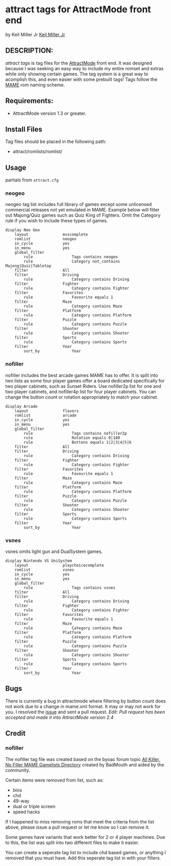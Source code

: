 # attract tags for AttractMode front end

by Keil Miller Jr [Keil Miller Jr](http://keilmiller.com)

## DESCRIPTION:

*attract tags* is tag files for the [AttractMode](http://attractmode.org) front end. It was designed because I was seeking an easy way to include my entire romset and extras while only showing certain games. The tag system is a great way to acomplish this, and even easier with some prebuilt tags! Tags follow the [MAME](http://mamedev.org) rom naming scheme.

## Requirements:

* AttractMode version 1.3 or greater.

## Install Files

Tag files should be placed in the following path:

* attract/romlists/romlist/

## Usage

partials from ```attract.cfg```

### neogeo

neogeo tag list includes full library of games except some unlicensed commercial releases not yet emulated in MAME. Example below will filter out Majong/Quiz games such as Quiz King of Fighters. Omit the Category rule if you wish to include these types of games.

```squirrel
display	Neo Geo
	layout               mvscomplete
	romlist              neogeo
	in_cycle             yes
	in_menu              yes
	global_filter        
		rule                 Tags contains neogeo
		rule                 Category not_contains Majong|Quiz|Tabletop
	filter               All
	filter               Driving
		rule                 Category contains Driving
	filter               Fighter
		rule                 Category contains Fighter
	filter               Favorites
		rule                 Favourite equals 1
	filter               Maze
		rule                 Category contains Maze
	filter               Platform
		rule                 Category contains Platform
	filter               Puzzle
		rule                 Category contains Puzzle
	filter               Shooter
		rule                 Category contains Shooter
	filter               Sports
		rule                 Category contains Sports
	filter               Year
		sort_by              Year
```

### nofiller

nofiller includes the best arcade games MAME has to offer. It is split into two lists as some four player games offer a board dedicated specifically for two player cabinets, such as Sunset Riders. Use nofiller2p list for one and two player cabinets, and nofiller4p list for four player cabinets. You can change the button count or rotation appropriately to match your cabinet.

```squirrel
display	Arcade
	layout               flavors
	romlist              arcade
	in_cycle             yes
	in_menu              yes
	global_filter        
		rule                 Tags contains nofiller2p
		rule                 Rotation equals 0|180
		rule                 Buttons equals 1|2|3|4|5|6
	filter               All
	filter               Driving
		rule                 Category contains Driving
	filter               Fighter
		rule                 Category contains Fighter
	filter               Favorites
		rule                 Favourite equals 1
	filter               Maze
		rule                 Category contains Maze
	filter               Platform
		rule                 Category contains Platform
	filter               Puzzle
		rule                 Category contains Puzzle
	filter               Shooter
		rule                 Category contains Shooter
	filter               Sports
		rule                 Category contains Sports
	filter               Year
		sort_by              Year
```

### vsnes

vsnes omits light gun and DualSystem games.

```squirrel
display	Nintendo VS UniSystem
	layout               playchoicecomplete
	romlist              vsnes
	in_cycle             yes
	in_menu              yes
	global_filter        
		rule                 Tags contains vsnes
	filter               All
	filter               Driving
		rule                 Category contains Driving
	filter               Fighter
		rule                 Category contains Fighter
	filter               Favorites
		rule                 Favourite equals 1
	filter               Maze
		rule                 Category contains Maze
	filter               Platform
		rule                 Category contains Platform
	filter               Puzzle
		rule                 Category contains Puzzle
	filter               Shooter
		rule                 Category contains Shooter
	filter               Sports
		rule                 Category contains Sports
	filter               Year
		sort_by              Year
```

## Bugs

There is currently a bug in attractmode where filtering by button count does not work due to a change in mame.xml format. It may or may not work for you. I resolved the [issue](https://github.com/mickelson/attract/issues/420) and sent a pull request. *Edit: Pull request has been accepted and made it into AttractMode version 2.4*

## Credit

### nofiller

The nofiller tag file was created based on the byoac forum topic [All Killer, No Filler MAME Gamelists Directory](http://forum.arcadecontrols.com/index.php?topic=149708.0) created by BadMouth and aided by the community.

Certain items were removed from list, such as:

* bios
* chd
* 49-way
* dual or triple screen
* speed hacks

If I happened to miss removing roms that meet the criteria from the list above, please issue a pull request or let me know so I can remove it.

Some games have variants that work better for 2 or 4 player machines. Due to this, the list was split into two different files to make it easier.

You can create a seperate tag list to include chd based games, or anything I removed that you must have. Add this seperate tag list in with your filters.
